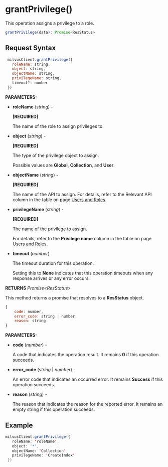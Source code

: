 # grantPrivilege()

This operation assigns a privilege to a role.

```javascript
grantPrivilege(data): Promise<ResStatus>
```

## Request Syntax

```javascript
 milvusClient.grantPrivilege({
   roleName: string,
   object: string,
   objectName: string,
   privilegeName: string,
   timeout?: number
 })
```

**PARAMETERS:**

- **roleName** (*string*) -

    **[REQUIRED]**

    The name of the role to assign privileges to.

- **object** (*string*) -

    **[REQUIRED]**

    The type of the privilege object to assign. 

    Possible values are **Global**, **Collection**, and **User**.

- **objectName** (*string*) -

    **[REQUIRED]**

    The name of the API to assign.  For details, refer to the Relevant API column in the table on page [Users and Roles](https://milvus.io/docs/users_and_roles.md).

- **privilegeName** (*string*) -

    **[REQUIRED]**

    The name of the privilege to assign. 

    For details, refer to the **Privilege name** column in the table on page [Users and Roles](https://milvus.io/docs/users_and_roles.md).

- **timeout** (*number*)  

    The timeout duration for this operation. 

    Setting this to **None** indicates that this operation timeouts when any response arrives or any error occurs.

**RETURNS** *Promise\<ResStatus>*

This method returns a promise that resolves to a **ResStatus** object.

```javascript
{
    code: number,
    error_code: string | number,
    reason: string
}
```

**PARAMETERS:**

- **code** (*number*) -

    A code that indicates the operation result. It remains **0** if this operation succeeds.

- **error_code** (*string* | *number*) -

    An error code that indicates an occurred error. It remains **Success** if this operation succeeds. 

- **reason** (*string*) - 

    The reason that indicates the reason for the reported error. It remains an empty string if this operation succeeds.

## Example

```java
milvusClient.grantPrivilege({
   roleName: 'roleName',
   object: '*',
   objectName: 'Collection',
   privilegeName: 'CreateIndex'
 })
```

